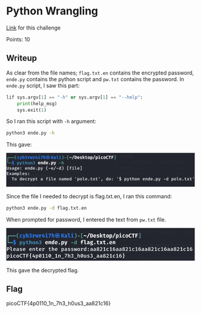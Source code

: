 # Python Wrangling
[Link](https://play.picoctf.org/practice/challenge/166?category=5&page=1) for this challenge

Points: 10

## Writeup
As clear from the file names; `flag.txt.en` contains the encrypted password, `ende.py` contains the python script and `pw.txt` contains the password.
In `ende.py` script, I saw this part:
```python
lif sys.argv[1] == "-h" or sys.argv[1] == "--help":
    print(help_msg)
    sys.exit(1)
```
So I ran this script with `-h` argument:
```bash
python3 ende.py -h
```
This gave:

![Wrangling1](Images/Wrangling1.png)

Since the file I needed to decrypt is flag.txt.en, I ran this command:
```bash
python3 ende.py -d flag.txt.en
```
When prompted for password, I entered the text from `pw.txt` file.

![Wrangling2](Images/Wrangling2.png)

This gave the decrypted flag.

## Flag
picoCTF{4p0110_1n_7h3_h0us3_aa821c16}
